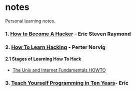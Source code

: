 # notes
Personal learning notes.

### 1. [How to Become A Hacker](http://www.catb.org/esr/faqs/hacker-howto.html) - Eric Steven Raymond
### 2. [How To Learn Hacking](http://www.catb.org/esr/faqs/hacking-howto.html) - Perter Norvig
#### 2.1 Stages of Learning How To Hack
- [The Unix and Internet Fundamentals HOWTO](http://www.tldp.org/HOWTO/Unix-and-Internet-Fundamentals-HOWTO/index.html)

### 3. [Teach Yourself Programming in Ten Years](http://norvig.com/21-days.html)- Eric